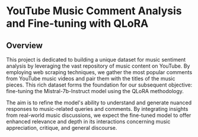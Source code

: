 # YouTube Music Comment Analysis and Fine-tuning with QLoRA

## Overview

This project is dedicated to building a unique dataset for music sentiment analysis by leveraging the vast repository of music content on YouTube. By employing web scraping techniques, we gather the most popular comments from YouTube music videos and pair them with the titles of the music pieces. This rich dataset forms the foundation for our subsequent objective: fine-tuning the Mistral-7b-Instruct model using the QLoRA methodology.

The aim is to refine the model's ability to understand and generate nuanced responses to music-related queries and comments. By integrating insights from real-world music discussions, we expect the fine-tuned model to offer enhanced relevance and depth in its interactions concerning music appreciation, critique, and general discourse.
